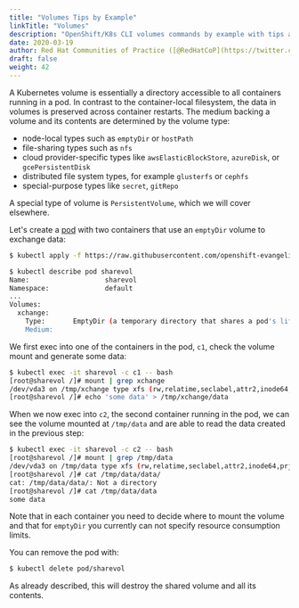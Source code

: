 ```yaml
---
title: "Volumes Tips by Example"
linkTitle: "Volumes"
description: "OpenShift/K8s CLI volumes commands by example with tips and tricks from the experts."
date: 2020-03-19
author: Red Hat Communities of Practice ([@RedHatCoP](https://twitter.com/RedHatCoP)), OpenShift Evangelism ([Team](https://github.com/openshift-evangelists/kbe/graphs/contributors))
draft: false
weight: 42
---
```


A Kubernetes volume is essentially a directory accessible to all containers
running in a pod. In contrast to the container-local filesystem, the data in volumes is preserved across container restarts. The medium backing a volume and its contents are determined by the volume type:

- node-local types such as `emptyDir` or `hostPath`
- file-sharing types such as `nfs`
- cloud provider-specific types like `awsElasticBlockStore`, `azureDisk`, or `gcePersistentDisk`
- distributed file system types, for example `glusterfs` or `cephfs`
- special-purpose types like `secret`, `gitRepo`

A special type of volume is `PersistentVolume`, which we will cover elsewhere.

Let's create a [pod](https://github.com/openshift-evangelists/kbe/blob/master/specs/volumes/pod.yaml)
with two containers that use an `emptyDir` volume to exchange data:

```bash
$ kubectl apply -f https://raw.githubusercontent.com/openshift-evangelists/kbe/master/specs/volumes/pod.yaml

$ kubectl describe pod sharevol
Name:                   sharevol
Namespace:              default
...
Volumes:
  xchange:
    Type:       EmptyDir (a temporary directory that shares a pod's lifetime)
    Medium:
```

We first exec into one of the containers in the pod, `c1`, check the volume mount
and generate some data:

```bash
$ kubectl exec -it sharevol -c c1 -- bash
[root@sharevol /]# mount | grep xchange
/dev/vda3 on /tmp/xchange type xfs (rw,relatime,seclabel,attr2,inode64,rjquota)
[root@sharevol /]# echo 'some data' > /tmp/xchange/data
```

When we now exec into `c2`, the second container running in the pod, we can see
the volume mounted at `/tmp/data` and are able to read the data created in the
previous step:

```bash
$ kubectl exec -it sharevol -c c2 -- bash
[root@sharevol /]# mount | grep /tmp/data
/dev/vda3 on /tmp/data type xfs (rw,relatime,seclabel,attr2,inode64,prjquota)
[root@sharevol /]# cat /tmp/data/data/
cat: /tmp/data/data/: Not a directory
[root@sharevol /]# cat /tmp/data/data
some data
```

Note that in each container you need to decide where to mount the volume and
that for `emptyDir` you currently can not specify resource consumption limits.

You can remove the pod with:

```bash
$ kubectl delete pod/sharevol
```

As already described, this will destroy the shared volume and all its contents.

